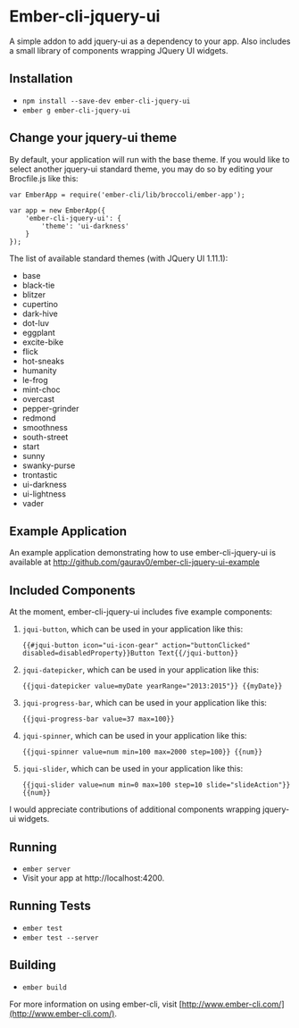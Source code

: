 # Ember-cli-jquery-ui

A simple addon to add jquery-ui as a dependency to your app. Also includes a small library of components wrapping JQuery UI widgets.

## Installation

* `npm install --save-dev ember-cli-jquery-ui`
* `ember g ember-cli-jquery-ui`

## Change your jquery-ui theme

By default, your application will run with the base theme. If you would like to select another jquery-ui standard theme,
you may do so by editing your Brocfile.js like this:

    var EmberApp = require('ember-cli/lib/broccoli/ember-app');

    var app = new EmberApp({
        'ember-cli-jquery-ui': {
            'theme': 'ui-darkness'
        }
    });
 
The list of available standard themes (with JQuery UI 1.11.1):

* base
* black-tie
* blitzer
* cupertino
* dark-hive
* dot-luv
* eggplant
* excite-bike
* flick
* hot-sneaks
* humanity
* le-frog
* mint-choc
* overcast
* pepper-grinder
* redmond
* smoothness
* south-street
* start
* sunny
* swanky-purse
* trontastic
* ui-darkness
* ui-lightness
* vader

## Example Application

An example application demonstrating how to use ember-cli-jquery-ui is available at
http://github.com/gaurav0/ember-cli-jquery-ui-example

## Included Components

At the moment, ember-cli-jquery-ui includes five example components:

1. `jqui-button`, which can be used in your application like this:

   `{{#jqui-button icon="ui-icon-gear" action="buttonClicked" disabled=disabledProperty}}Button Text{{/jqui-button}}`

2. `jqui-datepicker`, which can be used in your application like this:

   `{{jqui-datepicker value=myDate yearRange="2013:2015"}} {{myDate}}`

3. `jqui-progress-bar`, which can be used in your application like this:

   `{{jqui-progress-bar value=37 max=100}}`

4. `jqui-spinner`, which can be used in your application like this:

   `{{jqui-spinner value=num min=100 max=2000 step=100}} {{num}}`

5. `jqui-slider`, which can be used in your application like this:

    `{{jqui-slider value=num min=0 max=100 step=10 slide="slideAction"}} {{num}}`

I would appreciate contributions of additional components wrapping jquery-ui widgets.

## Running

* `ember server`
* Visit your app at http://localhost:4200.

## Running Tests

* `ember test`
* `ember test --server`

## Building

* `ember build`

For more information on using ember-cli, visit [http://www.ember-cli.com/](http://www.ember-cli.com/).
